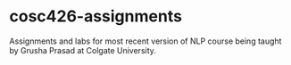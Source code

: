 # cosc426-assignments

Assignments and labs for most recent version of NLP course being taught by Grusha Prasad at Colgate University. 

